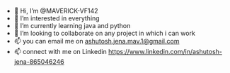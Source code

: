 - 👋 Hi, I’m @MAVERICK-VF142
- 👀 I’m interested in everything
- 🌱 I’m currently learning java and python
- 💞️ I’m looking to collaborate on any project in which i can work 
- 📫 you can email me on ashutosh.jena.mav.1@gmail.com
- 📫 connect with me on Linkedin https://www.linkedin.com/in/ashutosh-jena-865046246

<!---
MAVERICK-VF142/MAVERICK-VF142 is a ✨ special ✨ repository because its `README.md` (this file) appears on your GitHub profile.
You can click the Preview link to take a look at your changes.
--->
